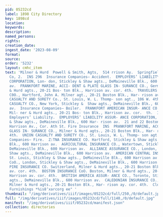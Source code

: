 ```yaml
---
pid: 05232cd
label: 1898 City Directory
key: 1898cd
location: 
keywords: 
description: 
named_persons: 
rights: 
creation_date: 
ingest_date: '2023-08-09'
format: 
source: 
order: '5232'
layout: cmhc_item
text: 'Milner & Hurd  Powell & Smith, Agts,  514 rrison Ay.  Springfield F, & M, Insurance
  Co, 2.  INS 296  Insurance Companies— Accident.  EMPLOYERS’ LIABILITY ASSUR- ANCE
  CORPORATION, Lon- don, Stickley & Shaw agts., DeMaineville Blk., 600 Har- rison
  av.  FRANKFORT MARINE, ACCI- DENT & PLATE GLASS IN- SURANCE CO., Germany, Mil- ner
  & Hurd agts., 20-21 Bos- ton Blk., Harrison av. cor. 4th.  TRAVELERS’ INSURANCE
  C0O., Hartford, John A. Milner agt., 20-21 Boston Blk., Har- rison av. cor. 4th.  UNION
  CASUALTY AND SURETY Co., St. Louis, W. L. Thomp- son agt., 106 W. 4th.  UNITED STATES
  CASUALTY CO., New York, Stickley &  Shaw agts., DeMaineville Blk., 600 Harrison
  av.  Insurance Companies— Boiler.  FRANKFORT AMERICAN INSUR- ANCE CO., New York,
  Mil- ner & Hurd agts., 20-21 Bos- ton Blk., Harrison av. cor.  th.  Insurance Companies—
  Employers’ Liability.  EMPLOYERS’ LIABILITY ASSUR- ANCE CORPORATION, Lon- don, Stickley
  & Shaw agts., DeMaineville Blk., 600 Har- rison av.  21 and 22 Boston Block, . 5
  Harrison Av., Cor. Ath St. Fire Insurance  INS  PRANKFORT MARINE, ACCI- DENT & PLATE
  GLASS IN- SURANCE CO., Milner & Hurd agts., 20-21 Boston Blk., Har- rison av. cor.
  4th.  UNION CASUALTY AND SURETY CO., St. Louis, W. L. Thomp- son agt., 106 W. 4th.  Insurance
  Companies— Fire.  Z:TNA INSURANCE CO. Hartford, Stickley & Shaw agts., DeMaineville
  Blk., 600 Harrison av.  AGRICULTURAL INSURANCE CO., Watertown, Stickley & Shaw agts.,
  DeMaineville Blk., 600 Harrison av.  ALLIANCE ASSURANCE CO., London, Stickley &
  Shaw agts., DeMaineville Blk., 600 Harrison av.  AMERICAN CENTRAL INSUR- ANCE CO.,
  St. Louis, Stickley & Shaw agts., DeMaineville Blk., 600 Harrison av.  ATLAS ASSURANCE
  CoO., London, Stickley & Shaw agts., DeMaineville Blk., 600 Harrison av.  BALOISE
  PIRE INSURANCE CO. Switzerland, Milner & Hurd agts., 20-21 Boston Blk., Har- rison
  av. cor. 4th.  BOSTON INSURANCE CoO. Boston, Milner & Hurd agts., 20-21 Boston Blk.,
  Harrison av. cor. 4th.  BRITISH AMERICA ASSUR- ANCE CO., Toronto, Stickney & Shaw
  agts., DeMaineville Blk., 600 Harrison av.  CALEDONIAN INSURANCE CO., Scotland,
  Milner & Hurd agts., 20-21 Boston Blk., Har- rison ay. cor. 4th.  Clothing & Men''s
  Furnishings *%is8‘xarcorg ee" '
thumbnail: "/img/derivatives/iiif/images/05232cd/full/250,/0/default.jpg"
full: "/img/derivatives/iiif/images/05232cd/full/1140,/0/default.jpg"
manifest: "/img/derivatives/iiif/05232cd/manifest.json"
collection: directories
---
```

